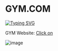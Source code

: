 # GYM.COM

<a href="https://www.linkedin.com/in/ajay-dhangar" align="center"><img src="https://readme-typing-svg.demolab.com?font=Fira+Code&pause=1000&color=DEF72C&random=false&center=true&width=1000&lines=Hi%2C+there.+If+you+like+GYM+Website,+give+it+a+Star" alt="Typing SVG" /></a>

GYM Website: [Click on](https://mdarslaan.github.io/Gym_Website/)

![image](https://user-images.githubusercontent.com/99037494/202841398-1eaceb1f-797b-4ec6-b33d-3d4b7f359eb2.png)
